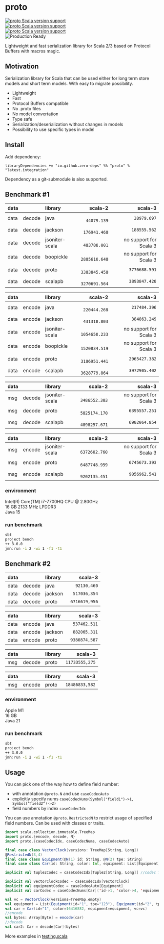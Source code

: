 # proto

[![proto Scala version support](https://index.scala-lang.org/zero-deps/proto/proto/latest-by-scala-version.svg?platform=jvm)](https://index.scala-lang.org/zero-deps/proto/proto)  
[![proto Scala version support](https://index.scala-lang.org/zero-deps/proto/proto/latest-by-scala-version.svg?platform=sjs1)](https://index.scala-lang.org/zero-deps/proto/proto)  
[![proto Scala version support](https://index.scala-lang.org/zero-deps/proto/proto/latest-by-scala-version.svg?platform=native0.5)](https://index.scala-lang.org/zero-deps/proto/proto)  
![Production Ready](https://img.shields.io/badge/Project%20Stage-Production%20Ready-brightgreen.svg)

Lightweight and fast serialization library for Scala 2/3 based on Protocol Buffers with macros magic.

## Motivation

Serialization library for Scala that can be used either for long term store models and short term models.
With easy to migrate possibility.

- Lightweight
- Fast
- Protocol Buffers compatible
- No .proto files
- No model convertation
- Type safe
- Serialization/deserialization without changes in models
- Possibility to use specific types in model

## Install

Add dependency:
```
libraryDependencies += "io.github.zero-deps" %% "proto" % "latest.integration"
```

Dependency as a git-submodule is also supported.

## Benchmark #1

data |        | library        | scala-2        | scala-3
---- | ------ |:-------------- | -------------: | ------------:
data | decode | java           | `   44079.139` | `  38979.697`
data | decode | jackson        | `  176941.468` | ` 188555.562`
data | decode | jsoniter-scala | `  483788.001` | no support for Scala 3
data | decode | boopickle      | ` 2885610.648` | no support for Scala 3
data | decode | proto          | ` 3383845.458` | `3776688.591`
data | decode | scalapb        | ` 3270691.564` | `3893847.420`

data |        | library        | scala-2        | scala-3
---- | ------ |:-------------- | -------------: | ------------:
data | encode | java           | `  220444.268` | ` 217484.396`
data | encode | jackson        | `  431318.803` | ` 384863.249`
data | encode | jsoniter-scala | ` 1054650.233` | no support for Scala 3
data | encode | boopickle      | ` 1520834.519` | no support for Scala 3
data | encode | proto          | ` 3186951.441` | `2965427.382`
data | encode | scalapb        | ` 3628779.864` | `3972905.402`

data |        | library        | scala-2        | scala-3
---- | ------ |:-------------- | -------------: | ------------:
msg  | decode | jsoniter-scala | ` 3486552.303` | no support for Scala 3
msg  | decode | proto          | ` 5825174.170` | `6395557.251`
msg  | decode | scalapb        | ` 4898257.671` | `6902064.854`

data |        | library        | scala-2        | scala-3
---- | ------ |:-------------- | -------------: | ------------:
msg  | encode | jsoniter-scala | ` 6372602.760` | no support for Scala 3
msg  | encode | proto          | ` 6487748.959` | `6745673.393`
msg  | encode | scalapb        | ` 9202135.451` | `9056962.541`

### environment

Intel(R) Core(TM) i7-7700HQ CPU @ 2.80GHz\
16 GB 2133 MHz LPDDR3\
Java 15

### run benchmark

```bash
sbt
project bench
++ 3.0.0
jmh:run -i 2 -wi 1 -f1 -t1
```

## Benchmark #2

data |        | library        | scala-3
---- | ------ |:-------------- | -------------:
data | decode | java           | `   92130,460`
data | decode | jackson        | `  517036,354`
data | decode | proto          | ` 6716619,956`

data |        | library        | scala-3
---- | ------ |:-------------- | -------------:
data | encode | java           | `  537462,511`
data | encode | jackson        | `  882065,311`
data | encode | proto          | ` 9380874,587`

data |        | library        | scala-3
---- | ------ |:-------------- | -------------:
msg  | decode | proto          | `11733555,275`

data |        | library        | scala-3
---- | ------ |:-------------- | -------------:
msg  | encode | proto          | `18486833,582`

### environment

Apple M1\
16 GB\
Java 21

### run benchmark

```bash
sbt
project bench
++ 3.0.0
jmh:run -i 2 -wi 1 -f1 -t1
```

## Usage

You can pick one of the way how to define field number:
- with annotation `@proto.N` and use `caseCodecAuto`
- explicitly specify nums `caseCodecNums(Symbol("field1")->1, Symbol("field2")->2)`
- field numbers by index `caseCodecIdx`

You can use annotation `@proto.RestrictedN` to restrict usage of specified field numbers. Can be used with classes or traits.

```scala
import scala.collection.immutable.TreeMap
import proto.{encode, decode, N}
import proto.{caseCodecIdx, caseCodecNums, caseCodecAuto}

final case class VectorClock(versions: TreeMap[String, Long])
@RestrictedN(3,4)
final case class Equipment(@N(1) id: String, @N(2) tpe: String)
final case class Car(id: String, color: Int, equipment: List[Equipment], vc: VectorClock)

implicit val tuple2Codec = caseCodecIdx[Tuple2[String, Long]] //codec for TreeMap[String, Long]

implicit val vectorClockCodec = caseCodecIdx[VectorClock]
implicit val equipmentCodec = caseCodecAuto[Equipment]
implicit val carCodec = caseCodecNums[Car]('id->1, 'color->4, 'equipment->2, 'vc->3)

val vc = VectorClock(versions=TreeMap.empty)
val equipment = List(Equipment(id="1", tpe="123"), Equipment(id="2", tpe="456"))
val car = Car(id="1", color=16416882, equipment=equipment, vc=vc)
//encode
val bytes: Array[Byte] = encode(car)
//decode
val car2: Car = decode[Car](bytes)
```

More examples in [testing.scala](src/test/scala/testing.scala)
